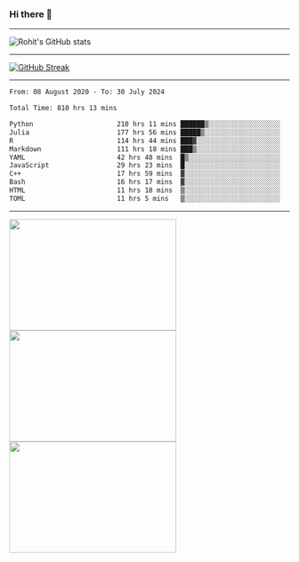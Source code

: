 ### Hi there 👋

<hr/>

![Rohit's GitHub stats](https://github-readme-stats.vercel.app/api?username=RohitRathore1&show_icons=true&theme=transparent)

<hr/>

[![GitHub Streak](http://github-readme-streak-stats.herokuapp.com?user=RohitRathore1&theme=dark&mode=weekly)](https://git.io/streak-stats)

<hr/>

<!--START_SECTION:waka-->

```txt
From: 08 August 2020 - To: 30 July 2024

Total Time: 810 hrs 13 mins

Python                     210 hrs 11 mins ██████▒░░░░░░░░░░░░░░░░░░   25.94 %
Julia                      177 hrs 56 mins █████▒░░░░░░░░░░░░░░░░░░░   21.96 %
R                          114 hrs 44 mins ███▓░░░░░░░░░░░░░░░░░░░░░   14.16 %
Markdown                   111 hrs 18 mins ███▒░░░░░░░░░░░░░░░░░░░░░   13.74 %
YAML                       42 hrs 48 mins  █▒░░░░░░░░░░░░░░░░░░░░░░░   05.28 %
JavaScript                 29 hrs 23 mins  █░░░░░░░░░░░░░░░░░░░░░░░░   03.63 %
C++                        17 hrs 59 mins  ▓░░░░░░░░░░░░░░░░░░░░░░░░   02.22 %
Bash                       16 hrs 17 mins  ▓░░░░░░░░░░░░░░░░░░░░░░░░   02.01 %
HTML                       11 hrs 18 mins  ▒░░░░░░░░░░░░░░░░░░░░░░░░   01.40 %
TOML                       11 hrs 5 mins   ▒░░░░░░░░░░░░░░░░░░░░░░░░   01.37 %
```

<!--END_SECTION:waka-->

<hr/>

<p>
  <img src="https://wakatime.com/share/@TeAmp0is0N/0205e68a-e5ed-48bf-b870-3c94c1fa77d3.svg" width="300" height="200">
  <img src="https://wakatime.com/share/@TeAmp0is0N/3935ee43-08a3-493e-8b95-60c1f9204b15.svg" width="300" height="200">
  <img src="https://wakatime.com/share/@TeAmp0is0N/8717aacc-7340-44e0-abb1-987dc9823fcd.svg" width="300" height="200">
</p>




